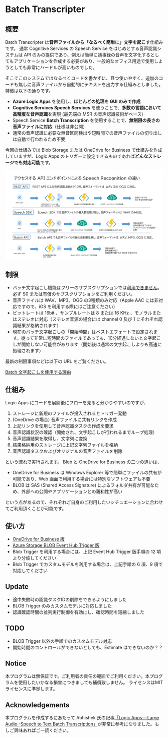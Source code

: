 # Batch Transcripter

## 概要

Batch Transcripter は**音声ファイルから「なるべく簡単に」文字を起こす**仕組みです。
通常 Cognitive Services の Speech Service をはじめとする音声認識システムは API のみの提供であり、例えば簡単に議事録の音声を文字化するとしてもアプリケーションを作成する必要があり、一般的なオフィス用途で使用しようとしても非常にハードルが高いものでした。

そこでこのシステムではなるべくコードを書かずに、且つ使いやすく、追加のコードも無しに音声ファイルから自動的にテキストを出力する仕組みとしました。特徴は以下の通りです。

- **Azure Logic Apps** を使用し、**ほとんどの処理を GUI のみで作成**
- **Cognitive Services Speech Services** を使うことで、**多数の言語において高精度な音声認識**を実現 (最先端の MSR の音声認識技術がベース)
- Speech Service **Batch Transcription** を使用することで、**無制限の長さの音声ファイルに対応**（仕様は非公開）
- 通常の音声認識に必要な無音区間検出や短時間での音声ファイルの切り出しは自動で行われるため不要

今回の仕組みでは Blob Storage または OneDrive for Business で仕組みを作成していますが、Logic Apps のトリガーに設定できるものであれば**どんなストレージでも対応可能**です。

![Differentiation_Speech_Method.png](img/Differentiation_Speech_Method.png)

## 制限

- バッチ文字起こし機能はフリーのサブスクリプションでは[利用できません](https://docs.microsoft.com/ja-jp/azure/cognitive-services/speech-service/batch-transcription#subscription-key)。必ず S0 または有償のサブスクリプションをご利用ください。
- 音声ファイルは WAV、MP3、OGG の3種類のみ対応（Apple AAC には非対応ですので、iOS を利用する際にはご注意ください）
- ビットレートは 16bit 、サンプルレートは 8 または 16 KHz 、モノラルまたはステレオに対応（ステレオ音源の場合には channel 0 及び 1 にそれぞれ認識結果が格納されます）
- 現在のバッチ文字起こしの「開始時間」はベストエフォートで設定されます。従って非常に短時間のファイルであっても、10分経過しないと文字起こしが開始しない可能性があります（開始後は通常の文字起こしよりも高速に処理されます）

最新の制限事項などは以下の URL をご覧ください。

[Batch 文字起こしを使用する理由](https://docs.microsoft.com/ja-jp/azure/cognitive-services/speech-service/batch-transcription)

## 仕組み

Logic Apps にコードを展開後にフローを見ると分かりやすいのですが、

1. ストレージに新規のファイルが投入されるとトリガー発動
2. (OneDrive の場合) 音声ファイルに共有リンクを作成
3. 上記リンクを使用して音声認識タスクの作成を要求
4. 音声認識状況の確認（開始され、文字起こしが行われるまでループ処理）
5. 音声認識結果を取得し、文字列に変換
6. 結果格納用のストレージに上記文字列ファイルを格納
7. 音声認識タスクおよびオリジナルの音声ファイルを削除

という流れで実行されます。
Blob と OneDrive for Business の二つの違いは、

- OneDrive for Business は Windows Explorer 等で簡単にファイルの共有が可能であり、Web 画面で利用する場合には特別なソフトウェアも不要
- BLOB は SAS (Shared Access Signature) によるフォルダ共有が可能なため、外部への公開やアプリケーションとの親和性が高い

という点があるので、それぞれご自身のご利用したいシチュエーションに合わせてご利用頂くことが可能です。

## 使い方

- [OneDrive for Business 版](usageODB.md)
- [Azure Storage BLOB Event Hub Trigger 版](usageBlobEH.md)
- Blob Trigger を利用する場合には、上記 Event Hub Trigger 版手順の 12 項より分岐してください
- Blob Trigger でカスタムモデルを利用する場合は、上記手順の 6 項、9 項で対応してください

## Update

- 途中失敗時の認識タスクIDの削除をできるようにしました
- BLOB Trigger のみカスタムモデルに対応しました
- 認識確認時間の並列実行制御を有効にし、確認時間を短縮しました

## TODO

- BLOB Trigger 以外の手順でのカスタムモデル対応
- 開始時間のコントロールができないとしても、Estimate はできないのか？？

## Notice

本プログラムは無保証です。ご利用者の責任の範囲でご利用ください。本プログラムを使用したいかなる損害につきましても補償致しません。
ライセンスはMITライセンスに準拠します。

## Acknowledgements

本プログラムを作成するにあたって Abhishek 氏の記事[「Logic Apps — Large Audio -Speech to Text Batch Transcription」](https://medium.com/@abhishekcskumar/logic-apps-large-audio-speech-to-text-batch-transcription-d71e93bbaeec)が非常に参考になりました。もしご興味あればご一読ください。
